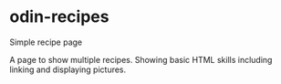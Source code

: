 # odin-recipes
Simple recipe page

A page to show multiple recipes. Showing basic HTML skills including linking and displaying pictures.